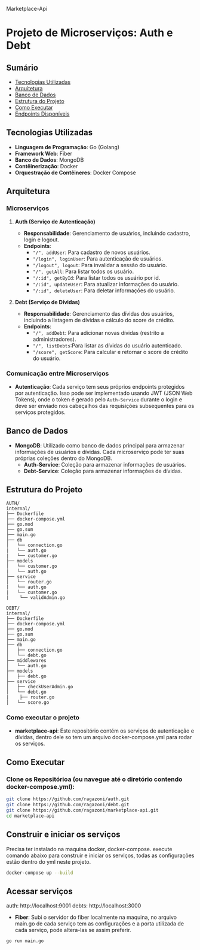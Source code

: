 Marketplace-Api

# Projeto de Microserviços: Auth e Debt

## Sumário

- [Tecnologias Utilizadas](#tecnologias-utilizadas)
- [Arquitetura](#arquitetura)
- [Banco de Dados](#banco-de-dados)
- [Estrutura do Projeto](#estrutura-do-projeto)
- [Como Executar](#como-executar)
- [Endpoints Disponíveis](#endpoints-disponíveis)

## Tecnologias Utilizadas

- **Linguagem de Programação**: Go (Golang)
- **Framework Web**: Fiber
- **Banco de Dados**: MongoDB
- **Contêinerização**: Docker
- **Orquestração de Contêineres**: Docker Compose

## Arquitetura

### Microserviços

1. **Auth (Serviço de Autenticação)**
   - **Responsabilidade**: Gerenciamento de usuários, incluindo cadastro, login e logout.
   - **Endpoints**:
     - `"/", addUser`: Para cadastro de novos usuários.
     - `"/login", loginUser`: Para autenticação de usuários.
     - `"/logout", logout`: Para invalidar a sessão do usuário.
     - `"/", getAll`: Para listar todos os usuário.
     - `"/:id", getById`: Para listar todos os usuário por id.
     - `"/:id", updateUser`: Para atualizar informações do usuário.
     - `"/:id", deleteUser`: Para deletar informações do usuário.

2. **Debt (Serviço de Dívidas)**
   - **Responsabilidade**: Gerenciamento das dívidas dos usuários, incluindo a listagem de dívidas e cálculo do score de crédito.
   - **Endpoints**:
     - `"/", addDebt`: Para adicionar novas dívidas (restrito a administradores).
     - `"/", listDebts`:Para listar as dívidas do usuário autenticado.
     - `"/score", getScore`: Para calcular e retornar o score de crédito do usuário.

### Comunicação entre Microserviços

- **Autenticação**: Cada serviço tem seus próprios endpoints protegidos por autenticação. Isso pode ser implementado usando JWT (JSON Web Tokens), onde o token é gerado pelo `Auth-Service` durante o login e deve ser enviado nos cabeçalhos das requisições subsequentes para os serviços protegidos.

## Banco de Dados

- **MongoDB**: Utilizado como banco de dados principal para armazenar informações de usuários e dívidas. Cada microserviço pode ter suas próprias coleções dentro do MongoDB.
  - **Auth-Service**: Coleção para armazenar informações de usuários.
  - **Debt-Service**: Coleção para armazenar informações de dívidas.

## Estrutura do Projeto
````
AUTH/
internal/
├── Dockerfile
├── docker-compose.yml
├── go.mod
├── go.sum
├── main.go
├── db
│   └── connection.go
|   └── auth.go
|   └── customer.go
├── models
│   └── customer.go
|   └── auth.go
├── service
│   └── router.go
|   └── auth.go
|   └── customer.go
|    └── validAdmin.go

DEBT/
internal/
├── Dockerfile
├── docker-compose.yml
├── go.mod
├── go.sum
├── main.go
├── db
│   ├── connection.go
│   └── debt.go
├── middlewares
│   └── auth.go
├── models
│   ├── debt.go
├── service
│   ├── checkUserAdmin.go
│   └── debt.go
|    ├── router.go
│   └── score.go
````
### Como executar o projeto

- **marketplace-api**: Este repositório contém os serviços de autenticação e dívidas, dentro dele so tem um arquivo docker-compose.yml
para rodar os serviços.

## Como Executar

### Clone os Repositórioa (ou navegue até o diretório contendo docker-compose.yml):

```bash
git clone https://github.com/ragazoni/auth.git
git clone https://github.com/ragazoni/debt.git
git clone https://github.com/ragazoni/marketplace-api.git
cd marketplace-api
```

## Construir e iniciar os serviços
Precisa ter instalado na maquina docker, docker-compose.
execute comando abaixo para construir e iniciar os serviços, todas as configurações 
estão dentro do yml neste projeto.

```bash
docker-compose up --build
```

## Acessar serviços

auth: http://localhost:9001 
debts: http://localhost:3000

- **Fiber**: Subi o servidor do fiber localmente na maquina, no arquivo main.go de cada serviço
tem as configurações e a porta utilizada de cada serviço, pode altera-las se assim preferir.

```bash
go run main.go
```


 




